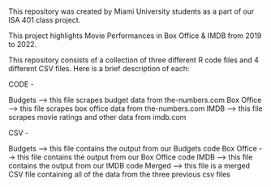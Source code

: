 ###

This repository was created by Miami University students as a part of our ISA 401 class project. 

This project highlights Movie Performances in Box Office & IMDB from 2019 to 2022. 

This repository consists of a collection of three different R code files and 4 different CSV files. 
Here is a brief description of each: 

CODE -

Budgets --> this file scrapes budget data from the-numbers.com
Box Office --> this file scrapes box office data from the-numbers.com 
IMDB --> this file scrapes movie ratings and other data from imdb.com

CSV - 

Budgets --> this file contains the output from our Budgets code
Box Office --> this file contains the output from our Box Office code
IMDB --> this file contains the output from our IMDB code
Merged --> this file is a merged CSV file containing all of the data from the three previous csv files

###
